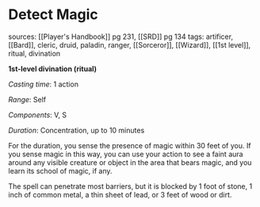 # Detect Magic
sources: [[Player's Handbook]] pg 231, [[SRD]] pg 134
tags: artificer, [[Bard]], cleric, druid, paladin, ranger, [[Sorceror]], [[Wizard]], [[1st level]], ritual, divination

**1st-level divination (ritual)**

*Casting time*: 1 action

*Range*: Self

*Components*: V, S

*Duration*: Concentration, up to 10 minutes

For the duration, you sense the presence of magic within 30 feet of you. If you sense magic in this way, you can use your action to see a faint aura around any visible creature or object in the area that bears magic, and you learn its school of magic, if any.

The spell can penetrate most barriers, but it is blocked by 1 foot of stone, 1 inch of common metal, a thin sheet of lead, or 3 feet of wood or dirt.
